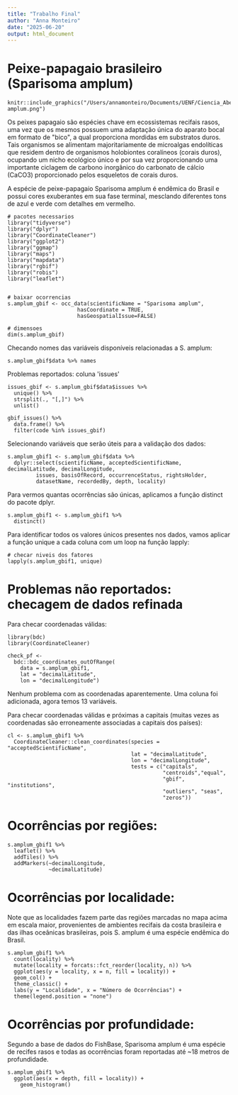 ```yaml
---
title: "Trabalho Final"
author: "Anna Monteiro"
date: "2025-06-20"
output: html_document
---
```

# Peixe-papagaio brasileiro (Sparisoma amplum)

```{r}
knitr::include_graphics("/Users/annamonteiro/Documents/UENF/Ciencia_Aberta/TrabalhoFinal/sparisoma-amplum.png")
```

Os peixes papagaio são espécies chave em ecossistemas recifais rasos, uma vez que os mesmos possuem uma adaptação única do aparato bocal em formato de "bico", a qual proporciona mordidas em substratos duros. Tais organismos se alimentam majoritariamente de microalgas endolíticas que residem dentro de organismos holobiontes coralíneos (corais duros), ocupando um nicho ecológico único e por sua vez proporcionando uma importante ciclagem de carbono inorgânico do carbonato de cálcio (CaCO3) proporcionado pelos esqueletos de corais duros.

A espécie de peixe-papagaio Sparisoma amplum é endêmica do Brasil e possui cores exuberantes em sua fase terminal, mesclando diferentes tons de azul e verde com detalhes em vermelho. 


```{r, message=FALSE}
# pacotes necessarios
library("tidyverse")
library("dplyr")
library("CoordinateCleaner")
library("ggplot2")
library("ggmap")
library("maps")
library("mapdata")
library("rgbif")
library("robis")
library("leaflet")
```


```{r setup, include=FALSE}

# baixar ocorrencias
s.amplum_gbif <- occ_data(scientificName = "Sparisoma amplum", 
                      hasCoordinate = TRUE,
                      hasGeospatialIssue=FALSE)

# dimensoes
dim(s.amplum_gbif)
``` 


Checando nomes das variáveis disponíveis relacionadas a S. amplum:
``` {r}
s.amplum_gbif$data %>% names
```

Problemas reportados: coluna 'issues'

```{r}
issues_gbif <- s.amplum_gbif$data$issues %>% 
  unique() %>% 
  strsplit(., "[,]") %>% 
  unlist()

gbif_issues() %>% 
  data.frame() %>% 
  filter(code %in% issues_gbif)
```

Selecionando variáveis que serão úteis para a validação dos dados:
```{r}
s.amplum_gbif1 <- s.amplum_gbif$data %>%
  dplyr::select(scientificName, acceptedScientificName, decimalLatitude, decimalLongitude,
         issues, basisOfRecord, occurrenceStatus, rightsHolder, 
         datasetName, recordedBy, depth, locality) 
```

Para vermos quantas ocorrências são únicas, aplicamos a função distinct do pacote dplyr.
```{r}
s.amplum_gbif1 <- s.amplum_gbif1 %>% 
  distinct()
```

Para identificar todos os valores únicos presentes nos dados, vamos aplicar a função unique a cada coluna com um loop na função lapply:
```{r}
# checar niveis dos fatores
lapply(s.amplum_gbif1, unique)
```

# Problemas não reportados: checagem de dados refinada
Para checar coordenadas válidas:
```{r}
library(bdc)
library(CoordinateCleaner)

check_pf <- 
  bdc::bdc_coordinates_outOfRange(
    data = s.amplum_gbif1,
    lat = "decimalLatitude",
    lon = "decimalLongitude")
```
Nenhum problema com as coordenadas aparentemente. Uma coluna foi adicionada, agora temos 13 variáveis.

Para checar coordenadas válidas e próximas a capitais (muitas vezes as coordenadas são erroneamente associadas a capitais dos países):
```{r}
cl <- s.amplum_gbif1 %>%
  CoordinateCleaner::clean_coordinates(species = "acceptedScientificName",
                                       lat = "decimalLatitude",
                                       lon = "decimalLongitude",
                                       tests = c("capitals", 
                                                 "centroids","equal", 
                                                 "gbif", "institutions", 
                                                 "outliers", "seas", 
                                                 "zeros"))
```

# Ocorrências por regiões:
```{r}
s.amplum_gbif1 %>% 
  leaflet() %>% 
  addTiles() %>% 
  addMarkers(~decimalLongitude,
             ~decimalLatitude)
```

# Ocorrências por localidade:
Note que as localidades fazem parte das regiões marcadas no mapa acima em escala maior, provenientes de ambientes recifais da costa brasileira e das ilhas oceânicas brasileiras, pois S. amplum é uma espécie endêmica do Brasil.

```{r}
s.amplum_gbif1 %>%
  count(locality) %>%
  mutate(locality = forcats::fct_reorder(locality, n)) %>%
  ggplot(aes(y = locality, x = n, fill = locality)) +
  geom_col() +
  theme_classic() +
  labs(y = "Localidade", x = "Número de Ocorrências") +
  theme(legend.position = "none")
```
# Ocorrências por profundidade:
Segundo a base de dados do FishBase, Sparisoma amplum é uma espécie de recifes rasos e todas as ocorrências foram reportadas até ~18 metros de profundidade.
```{r, message=FALSE, warning=FALSE}
s.amplum_gbif1 %>% 
  ggplot(aes(x = depth, fill = locality)) +
    geom_histogram() 
```

